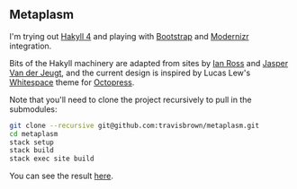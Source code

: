 Metaplasm
---------

I'm trying out [Hakyll 4](http://jaspervdj.be/hakyll/)
and playing with [Bootstrap](http://twitter.github.com/bootstrap/)
and [Modernizr](http://modernizr.com/) integration.

Bits of the Hakyll machinery are adapted from sites by
[Ian Ross](https://github.com/ian-ross/blog) and
[Jasper Van der Jeugt](https://github.com/jaspervdj/jaspervdj),
and the current design is inspired by Lucas Lew's
[Whitespace](https://github.com/lucaslew/whitespace) theme for [Octopress](http://octopress.org/).

Note that you'll need to clone the project recursively to pull in the
submodules:

``` bash
git clone --recursive git@github.com:travisbrown/metaplasm.git
cd metaplasm
stack setup
stack build
stack exec site build
```

You can see the result [here](https://meta.plasm.us/).


